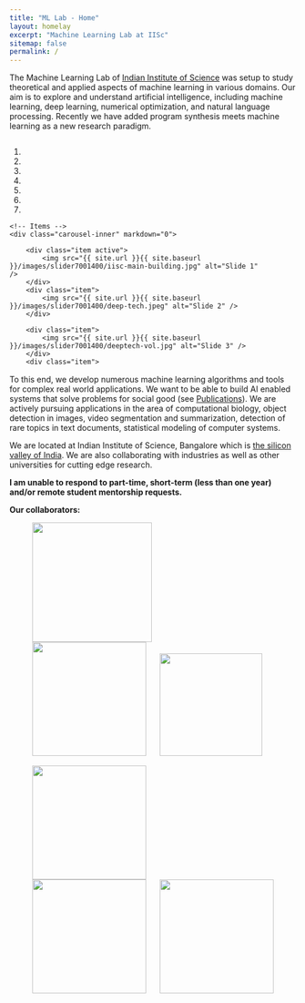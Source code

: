 ```yaml
---
title: "ML Lab - Home"
layout: homelay
excerpt: "Machine Learning Lab at IISc"
sitemap: false
permalink: /
---
```


The Machine Learning Lab of [Indian Institute of Science](https://www.iisc.ac.in/) was setup to study theoretical and applied aspects of machine learning in various domains. Our aim is to explore and understand artificial intelligence, including machine learning, deep learning, numerical optimization, and natural language processing. Recently we have added program synthesis meets machine learning as a new research paradigm. 


<div markdown="0" id="carousel" class="carousel slide" data-ride="carousel" data-interval="5000" data-pause="hover" style=" width:90%; height: 400px !important;overflow:hidden;" >
    <!-- Menu -->
    <ol class="carousel-indicators">
        <li data-target="#carousel" data-slide-to="0" class="active"></li>
        <li data-target="#carousel" data-slide-to="1"></li>
        <li data-target="#carousel" data-slide-to="2"></li>
        <li data-target="#carousel" data-slide-to="3"></li>
        <li data-target="#carousel" data-slide-to="4"></li>
        <li data-target="#carousel" data-slide-to="5"></li>
        <li data-target="#carousel" data-slide-to="6"></li>
    </ol>

    <!-- Items -->
    <div class="carousel-inner" markdown="0">

        <div class="item active">
            <img src="{{ site.url }}{{ site.baseurl }}/images/slider7001400/iisc-main-building.jpg" alt="Slide 1" />
        </div>
        <div class="item">
            <img src="{{ site.url }}{{ site.baseurl }}/images/slider7001400/deep-tech.jpeg" alt="Slide 2" />
        </div>
        
        <div class="item">
            <img src="{{ site.url }}{{ site.baseurl }}/images/slider7001400/deeptech-vol.jpg" alt="Slide 3" />
        </div>
        <div class="item">
            <img src="{{ site.url }}{{ site.baseurl }}/images/slider7001400/fateworkshop.jpeg" alt="Slide 4" />
        </div>
        <div class="item">
            <img src="{{ site.url }}{{ site.baseurl }}/images/slider7001400/lab1.jpg" alt="Slide 5" />
        </div>
        <div class="item">
            <img src="{{ site.url }}{{ site.baseurl }}/images/slider7001400/lab2.jpg" alt="Slide 6" />
        </div>       
<!--         <div class="item">
            <img src="{{ site.url }}{{ site.baseurl }}/images/slider7001400/lab.jpg" alt="Slide 7" />
        </div> -->
    </div>
  <a class="left carousel-control" href="#carousel" role="button" data-slide="prev">
    <span class="glyphicon glyphicon-chevron-left" aria-hidden="true"></span>
    <span class="sr-only">Previous</span>
  </a>
  <a class="right carousel-control" href="#carousel" role="button" data-slide="next">
    <span class="glyphicon glyphicon-chevron-right" aria-hidden="true"></span>
    <span class="sr-only">Next</span>
  </a>
</div>




To this end, we develop numerous machine learning algorithms and tools for complex real world applications. We want to be able to build AI enabled systems that solve problems for social good (see [Publications](publications)).
We are actively pursuing applications in the area of computational biology, object detection in images, video segmentation and summarization, detection of rare topics in text documents, statistical modeling of computer systems.

We are located at Indian Institute of Science, Bangalore which is [the silicon valley of India](https://en.wikipedia.org/wiki/Bangalore). We are also collaborating with industries as well as other universities for cutting edge research.

 **I am unable to respond to part-time, short-term (less than one year) and/or remote student mentorship requests.** 
 
 **Our collaborators:**

<figure class="fourth">
  <img src="{{ site.url }}{{ site.baseurl }}/images/logopic/msrlogo.gif" style="width: 210px;margin-right:20px">
  <img src="{{ site.url }}{{ site.baseurl }}/images/logopic/ibm.png" style="width: 200px; margin-right:20px">
  <img src="{{ site.url }}{{ site.baseurl }}/images/logopic/microsoft.png" style="width: 180px">
</figure>
<figure class="fourth">
  <img src="{{ site.url }}{{ site.baseurl }}/images/logopic/linkedin.png" style="width: 200px; margin-right:20px">
  <img src="{{ site.url }}{{ site.baseurl }}/images/logopic/tatamotors.png" style="width: 200px;margin-right:20px">
  <img src="{{ site.url }}{{ site.baseurl }}/images/logopic/atimotors.png" style="width: 200px">
</figure>
<!-- <figure class="fourth">
  <img src="{{ site.url }}{{ site.baseurl }}/images/logopic/freshworks.jpeg" style="width: 200px; margin-right:20px">
</figure>
 -->
